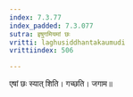 ```yaml
---
index: 7.3.77
index_padded: 7.3.077
sutra: इषुगमियमां छः
vritti: laghusiddhantakaumudi
vrittiindex: 506

---
```

एषां छः स्यात् शिति। गच्छति। जगाम॥